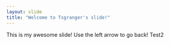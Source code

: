 ```yaml
---
layout: slide
title: "Welcome to Tsgranger's slide!"
---
```

This is my awesome slide!
Use the left arrow to go back!
Test2
